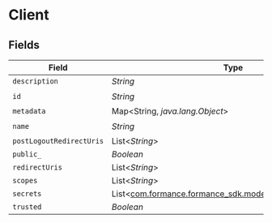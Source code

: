 # Client


## Fields

| Field                                                                                             | Type                                                                                              | Required                                                                                          | Description                                                                                       |
| ------------------------------------------------------------------------------------------------- | ------------------------------------------------------------------------------------------------- | ------------------------------------------------------------------------------------------------- | ------------------------------------------------------------------------------------------------- |
| `description`                                                                                     | *String*                                                                                          | :heavy_minus_sign:                                                                                | N/A                                                                                               |
| `id`                                                                                              | *String*                                                                                          | :heavy_check_mark:                                                                                | N/A                                                                                               |
| `metadata`                                                                                        | Map<String, *java.lang.Object*>                                                                   | :heavy_minus_sign:                                                                                | N/A                                                                                               |
| `name`                                                                                            | *String*                                                                                          | :heavy_check_mark:                                                                                | N/A                                                                                               |
| `postLogoutRedirectUris`                                                                          | List<*String*>                                                                                    | :heavy_minus_sign:                                                                                | N/A                                                                                               |
| `public_`                                                                                         | *Boolean*                                                                                         | :heavy_minus_sign:                                                                                | N/A                                                                                               |
| `redirectUris`                                                                                    | List<*String*>                                                                                    | :heavy_minus_sign:                                                                                | N/A                                                                                               |
| `scopes`                                                                                          | List<*String*>                                                                                    | :heavy_minus_sign:                                                                                | N/A                                                                                               |
| `secrets`                                                                                         | List<[com.formance.formance_sdk.models.shared.ClientSecret](../../models/shared/ClientSecret.md)> | :heavy_minus_sign:                                                                                | N/A                                                                                               |
| `trusted`                                                                                         | *Boolean*                                                                                         | :heavy_minus_sign:                                                                                | N/A                                                                                               |